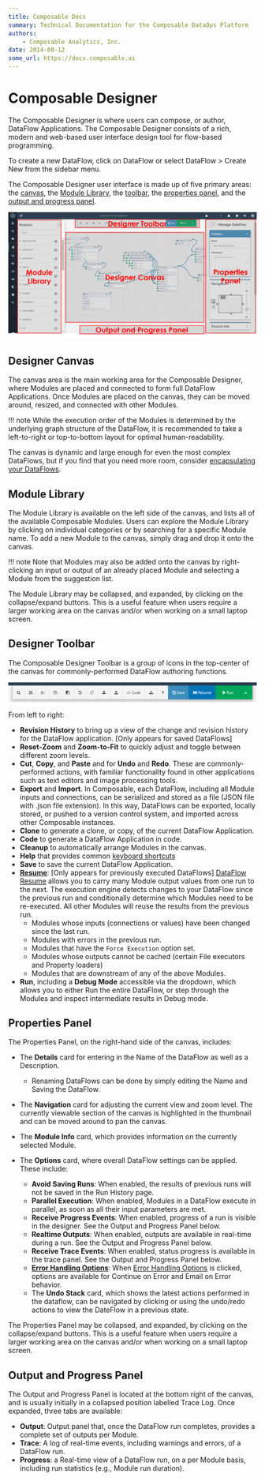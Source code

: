 ```yaml
---
title: Composable Docs
summary: Technical Documentation for the Composable DataOps Platform
authors:
    - Composable Analytics, Inc.
date: 2014-08-12
some_url: https://docs.composable.ai
---
```


# Composable Designer

The Composable Designer is where users can compose, or author, DataFlow Applications. The Composable Designer consists of a rich, modern and web-based user interface design tool for flow-based programming.

To create a new DataFlow, click on DataFlow or select DataFlow > Create New from the sidebar menu.

The Composable Designer user interface is made up of five primary areas: the [canvas](#designer-canvas), the [Module Library](#module-library), the [toolbar](#designer-toolbar), the [properties panel](#properties-panel), and the [output and progress panel](#output-and-progress-panel).


![!Composable DataFlow Application](img/03.02.Img_1.png)

## Designer Canvas

The canvas area is the main working area for the Composable Designer, where Modules are placed and connected to form full DataFlow Applications. Once Modules are placed on the canvas, they can be moved around, resized, and connected with other Modules. 


!!! note
    While the execution order of the Modules is determined by the underlying graph structure of the DataFlow, it is recommended to take a left-to-right or top-to-bottom layout for optimal human-readability.

The canvas is dynamic and large enough for even the most complex DataFlows, but if you find that you need more room, consider [encapsulating your DataFlows](./06.DataFlow-Reuse.md).

## Module Library

The Module Library is available on the left side of the canvas, and lists all of the available Composable Modules. Users can explore the Module Library by clicking on individual categories or by searching for a specific Module name. To add a new Module to the canvas, simply drag and drop it onto the canvas.

!!! note
    Note that Modules may also be added onto the canvas by right-clicking an input or output of an already placed Module and selecting a Module from the suggestion list.

The Module Library may be collapsed, and expanded, by clicking on the collapse/expand buttons. This is a useful feature when users require a larger working area on the canvas and/or when working on a small laptop screen.

## Designer Toolbar

The Composable Designer Toolbar is a group of icons in the top-center of the canvas for commonly-performed DataFlow authoring functions.

![!Composable Designer Toolbar](img/Designer-Toolbar-01.png)

From left to right:

- **Revision History** to bring up a view of the change and revision history for the DataFlow application. [Only appears for saved DataFlows]
- **Reset-Zoom** and **Zoom-to-Fit** to quickly adjust and toggle between different zoom levels. 
- **Cut**, **Copy**, and **Paste** and for **Undo** and **Redo**. These are commonly-performed actions, with familiar functionality found in other applications such as text editors and image processing tools.
- **Export** and **Import**. In Composable, each DataFlow, including all Module inputs and connections, can be serialized and stored as a file (JSON file with .json file extension). In this way, DataFlows can be exported, locally stored, or pushed to a version control system, and imported across other Composable instances.
- **Clone** to generate a clone, or copy, of the current DataFlow Application.
- **Code** to generate a DataFlow Application in code.
- **Cleanup** to automatically arrange Modules in the canvas.
- **Help** that provides common [keyboard shortcuts](./03.KeyBoard-Shortcuts.md)
- **Save** to save the current DataFlow Application.
- **[Resume](./DataFlow-Resume.md)**: [Only appears for previously executed DataFlows] [DataFlow Resume](./DataFlow-Resume.md) allows you to carry many Module output values from one run to the next. The execution engine detects changes to your DataFlow since the previous run and conditionally determine which Modules need to be re-executed. All other Modules will reuse the results from the previous run.
    - Modules whose inputs (connections or values) have been changed since the last run.
    - Modules with errors in the previous run.
    - Modules that have the `Force Execution` option set.
    - Modules whose outputs cannot be cached (certain File executors and Property loaders)
    - Modules that are downstream of any of the above Modules.
- **Run**, including a **Debug Mode** accessible via the dropdown, which allows you to either Run the entire DataFlow, or step through the Modules and inspect intermediate results in Debug mode.

## Properties Panel

The Properties Panel, on the right-hand side of the canvas, includes:

- The **Details** card for entering in the Name of the DataFlow as well as a Description.

    - Renaming DataFlows can be done by simply editing the Name and Saving the DataFlow.

- The **Navigation** card for adjusting the current view and zoom level. The currently viewable section of the canvas is highlighted in the thumbnail and can be moved around to pan the canvas.

- The **Module Info** card, which provides information on the currently selected Module.

- The **Options** card, where overall DataFlow settings can be applied. These include:

    - **Avoid Saving Runs**: When enabled, the results of previous runs will not be saved in the Run History page.
    - **Parallel Execution**: When enabled, Modules in a DataFlow execute in parallel, as soon as all their input parameters are met.
    - **Receive Progress Events**: When enabled, progress of a run is visible in the designer. See the Output and Progress Panel below.
    - **Realtime Outputs**: When enabled, outputs are available in real-time during a run.  See the Output and Progress Panel below.
    - **Receive Trace Events**: When enabled, status progress is available in the trace panel.  See the Output and Progress Panel below.
    - **[Error Handling Options](./DataFlow-Error-Handling.md)**: When [Error Handling Options](./DataFlow-Error-Handling.md) is clicked, options are available for Continue on Error and Email on Error behavior.
    - The **Undo Stack** card, which shows the latest actions performed in the dataflow, can be navigated by clicking or using the undo/redo actions to view the DateFlow in a previous state. 

The Properties Panel may be collapsed, and expanded, by clicking on the collapse/expand buttons. This is a useful feature when users require a larger working area on the canvas and/or when working on a small laptop screen.

## Output and Progress Panel

The Output and Progress Panel is located at the bottom right of the canvas, and is usually initially in a collapsed position labelled Trace Log. Once expanded, three tabs are available:

- **Output**: Output panel that, once the DataFlow run completes, provides a complete set of outputs per Module.
- **Trace**: A log of real-time events, including warnings and errors, of a DataFlow run.
- **Progress**: a Real-time view of a DataFlow run, on a per Module basis, including run statistics (e.g., Module run duration).